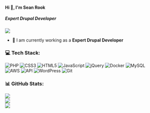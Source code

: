 #### Hi 👋, I'm Sean Rook
##### **Expert Drupal Developer**

[![](https://visitcount.itsvg.in/api?id=rooksean916&icon=0&color=9)](https://visitcount.itsvg.in)

- 🔭 I am currently working as a **Expert Drupal Developer**

### 💻 Tech Stack:
![PHP](https://img.shields.io/badge/php-%23777BB4.svg?style=flat&logo=php&logoColor=white) ![CSS3](https://img.shields.io/badge/css3-%231572B6.svg?style=flat&logo=css3&logoColor=white) ![HTML5](https://img.shields.io/badge/html5-%23E34F26.svg?style=flat&logo=html5&logoColor=white) ![JavaScript](https://img.shields.io/badge/javascript-%23323330.svg?style=flat&logo=javascript&logoColor=%23F7DF1E) ![jQuery](https://img.shields.io/badge/jquery-%230769AD.svg?style=flat&logo=jquery&logoColor=white) ![Docker](https://img.shields.io/badge/docker-%230db7ed.svg?style=flat&logo=docker&logoColor=white) ![MySQL](https://img.shields.io/badge/mysql-%2300f.svg?style=flat&logo=mysql&logoColor=white) ![AWS](https://img.shields.io/badge/AWS-%23FF9900.svg?style=flat&logo=amazon-aws&logoColor=white) ![API](https://img.shields.io/badge/API-005571?style=flat&logo=api) ![WordPress](https://img.shields.io/badge/WordPress-%23117AC9.svg?style=flat&logo=WordPress&logoColor=white) ![Git](https://img.shields.io/badge/git-%23F05033.svg?style=flat&logo=git&logoColor=white)


### 📊 GitHub Stats:
![](https://github-readme-stats.vercel.app/api?username=rooksean916&theme=radical&hide_border=false&include_all_commits=false&count_private=false)<br/>
![](https://github-readme-streak-stats.herokuapp.com/?user=rooksean916&theme=radical&hide_border=false)<br/>
![](https://github-readme-stats.vercel.app/api/top-langs/?username=rooksean916&theme=radical&hide_border=false&include_all_commits=false&count_private=false&layout=compact)
